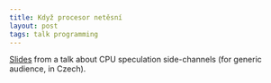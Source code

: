 ```yaml
---
title: Když procesor netěsní
layout: post
tags: talk programming
---
```


[Slides](/resources/2020-06-17-stg.pdf) from a talk about CPU speculation side-channels (for generic audience, in Czech).


